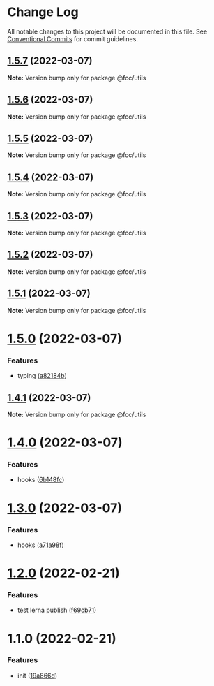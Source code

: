 # Change Log

All notable changes to this project will be documented in this file.
See [Conventional Commits](https://conventionalcommits.org) for commit guidelines.

## [1.5.7](https://github.com/cutefcc/fcc-libs/compare/@fcc/utils@1.5.6...@fcc/utils@1.5.7) (2022-03-07)

**Note:** Version bump only for package @fcc/utils





## [1.5.6](https://github.com/cutefcc/fcc-libs/compare/@fcc/utils@1.5.5...@fcc/utils@1.5.6) (2022-03-07)

**Note:** Version bump only for package @fcc/utils





## [1.5.5](https://github.com/cutefcc/fcc-libs/compare/@fcc/utils@1.5.4...@fcc/utils@1.5.5) (2022-03-07)

**Note:** Version bump only for package @fcc/utils





## [1.5.4](https://github.com/cutefcc/fcc-libs/compare/@fcc/utils@1.5.3...@fcc/utils@1.5.4) (2022-03-07)

**Note:** Version bump only for package @fcc/utils





## [1.5.3](https://github.com/cutefcc/fcc-libs/compare/@fcc/utils@1.5.2...@fcc/utils@1.5.3) (2022-03-07)

**Note:** Version bump only for package @fcc/utils





## [1.5.2](https://github.com/cutefcc/fcc-libs/compare/@fcc/utils@1.5.1...@fcc/utils@1.5.2) (2022-03-07)

**Note:** Version bump only for package @fcc/utils





## [1.5.1](https://github.com/cutefcc/fcc-libs/compare/@fcc/utils@1.5.0...@fcc/utils@1.5.1) (2022-03-07)

**Note:** Version bump only for package @fcc/utils





# [1.5.0](https://github.com/cutefcc/fcc-libs/compare/@fcc/utils@1.4.1...@fcc/utils@1.5.0) (2022-03-07)


### Features

* typing ([a82184b](https://github.com/cutefcc/fcc-libs/commit/a82184b2ecf6f0104e72dc415154c9975af078a5))





## [1.4.1](https://github.com/cutefcc/fcc-libs/compare/@fcc/utils@1.4.0...@fcc/utils@1.4.1) (2022-03-07)

**Note:** Version bump only for package @fcc/utils





# [1.4.0](https://github.com/cutefcc/fcc-libs/compare/@fcc/utils@1.3.0...@fcc/utils@1.4.0) (2022-03-07)


### Features

* hooks ([6b148fc](https://github.com/cutefcc/fcc-libs/commit/6b148fc4a20dd0c193cf964320bbd3126d2bc8f4))





# [1.3.0](https://github.com/cutefcc/fcc-libs/compare/@fcc/utils@1.2.0...@fcc/utils@1.3.0) (2022-03-07)


### Features

* hooks ([a71a98f](https://github.com/cutefcc/fcc-libs/commit/a71a98fc81d22e8c6c4423c74954cde9bf72f857))





# [1.2.0](https://github.com/cutefcc/fcc-libs/compare/@fcc/utils@1.1.0...@fcc/utils@1.2.0) (2022-02-21)


### Features

* test lerna publish ([f69cb71](https://github.com/cutefcc/fcc-libs/commit/f69cb71ef3b76f7fe91ceab659b45bd21f7b9baa))





# 1.1.0 (2022-02-21)


### Features

* init ([19a866d](https://github.com/cutefcc/fcc-libs/commit/19a866dae8bd19b7362754f464d9687e46078be0))
